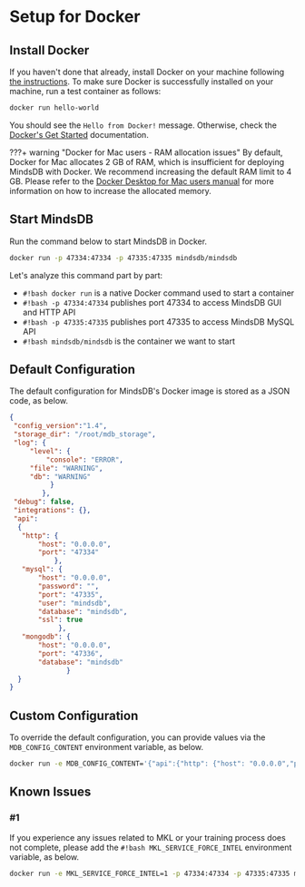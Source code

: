 # Setup for Docker

## Install Docker

If you haven't done that already, install Docker on your machine following [the instructions](https://docs.docker.com/install). To make sure Docker is successfully installed on your machine, run a test container as follows:

```bash
docker run hello-world
```

You should see the `Hello from Docker!` message. Otherwise, check the [Docker's Get Started](https://www.docker.com/get-started) documentation.

???+ warning "Docker for Mac users - RAM allocation issues"
    By default, Docker for Mac allocates 2 GB of RAM, which is insufficient for deploying MindsDB with Docker. We recommend increasing the default RAM limit to 4 GB. Please refer to the [Docker Desktop for Mac users manual](https://docs.docker.com/desktop/mac/#resources) for more information on how to increase the allocated memory.

## Start MindsDB

Run the command below to start MindsDB in Docker.

```bash
docker run -p 47334:47334 -p 47335:47335 mindsdb/mindsdb
```

Let's analyze this command part by part:

- `#!bash docker run` is a native Docker command used to start a container
- `#!bash -p 47334:47334` publishes port 47334 to access MindsDB GUI and HTTP API
- `#!bash -p 47335:47335` publishes port 47335 to access MindsDB MySQL API
- `#!bash mindsdb/mindsdb` is the container we want to start

## Default Configuration

The default configuration for MindsDB's Docker image is stored as a JSON code, as below.

```json
{
 "config_version":"1.4",
 "storage_dir": "/root/mdb_storage",
 "log": { 
     "level": {
         "console": "ERROR",
	 "file": "WARNING",
	 "db": "WARNING"
	      } 
        },
 "debug": false,
 "integrations": {},
 "api":
  {
   "http": {
       "host": "0.0.0.0",
       "port": "47334"
           },
   "mysql": {
       "host": "0.0.0.0",
       "password": "",
       "port": "47335",
       "user": "mindsdb",
       "database": "mindsdb",
       "ssl": true
            },
   "mongodb": {
       "host": "0.0.0.0",
       "port": "47336",
       "database": "mindsdb"
              }
  }
}
```

## Custom Configuration

To override the default configuration, you can provide values via the `MDB_CONFIG_CONTENT` environment variable, as below.

```bash
docker run -e MDB_CONFIG_CONTENT='{"api":{"http": {"host": "0.0.0.0","port": "8080"}}}' mindsdb/mindsdb
```

## Known Issues

### #1
If you experience any issues related to MKL or your training process does not complete, please add the `#!bash MKL_SERVICE_FORCE_INTEL` environment variable, as below.

```bash
docker run -e MKL_SERVICE_FORCE_INTEL=1 -p 47334:47334 -p 47335:47335 mindsdb/mindsdb
```
